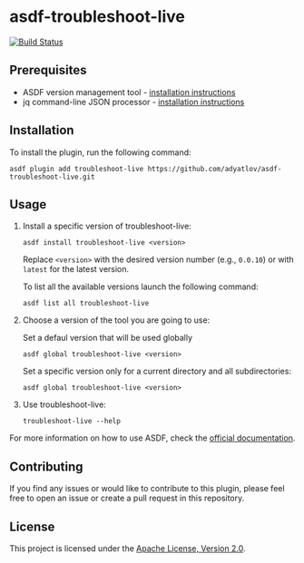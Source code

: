 # asdf-troubleshoot-live

[![Build Status](https://app.travis-ci.com/adyatlov/asdf-troubleshoot-live.svg?branch=main)](https://app.travis-ci.com/adyatlov/asdf-troubleshoot-live)

## Prerequisites

- ASDF version management tool - [installation instructions](https://asdf-vm.com/guide/getting-started.html)
- jq command-line JSON processor - [installation instructions](https://stedolan.github.io/jq/download/)

## Installation

To install the plugin, run the following command:

```
asdf plugin add troubleshoot-live https://github.com/adyatlov/asdf-troubleshoot-live.git
```

## Usage

1. Install a specific version of troubleshoot-live:

   ```
   asdf install troubleshoot-live <version>
   ```

   Replace `<version>` with the desired version number (e.g., `0.0.10`) or with `latest` for the latest version.

   To list all the available versions launch the following command:

   ```
   asdf list all troubleshoot-live
   ```

1. Choose a version of the tool you are going to use:

   Set a defaul version that will be used globally

   ```
   asdf global troubleshoot-live <version>
   ```

   Set a specific version only for a current directory and all subdirectories:

   ```
   asdf global troubleshoot-live <version>
   ```

1. Use troubleshoot-live:

   ```
   troubleshoot-live --help
   ```

For more information on how to use ASDF, check the [official documentation](https://asdf-vm.com/#/core-commands).

## Contributing

If you find any issues or would like to contribute to this plugin, please feel free to open an issue or create a pull request in this repository.

## License

This project is licensed under the [Apache License, Version 2.0](LICENSE).

